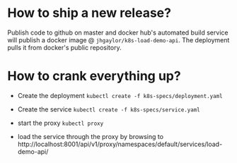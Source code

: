 # How to ship a new release?

Publish code to github on master and docker hub's automated build service will publish a docker image @ `jhgaylor/k8s-load-demo-api`. The deployment pulls it from docker's public repository.

# How to crank everything up?

* Create the deployment `kubectl create -f k8s-specs/deployment.yaml`

* Create the service `kubectl create -f k8s-specs/service.yaml`

* start the proxy `kubectl proxy`

* load the service through the proxy by browsing to http://localhost:8001/api/v1/proxy/namespaces/default/services/load-demo-api/

